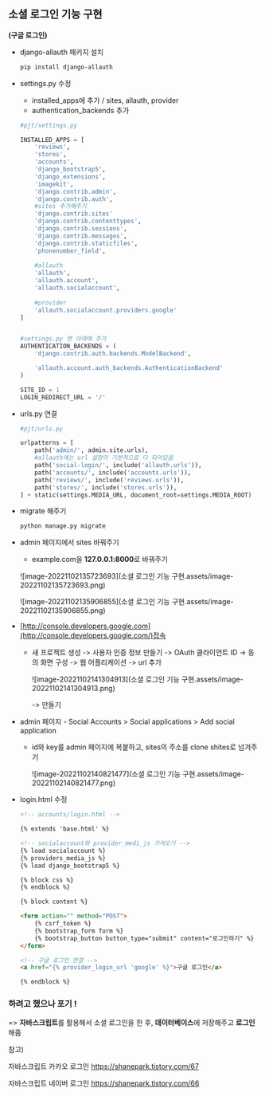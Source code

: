## 소셜 로그인 기능 구현



**(구글 로그인)**

- django-allauth 패키지 설치

  ```bash
  pip install django-allauth
  ```

- settings.py 수정

  - installed_apps에 추가 / sites, allauth, provider
  - authentication_backends 추가

  ```python
  #pjt/settings.py
  
  INSTALLED_APPS = [
      'reviews',
      'stores',
      'accounts',
      'django_bootstrap5',
      'django_extensions',
      'imagekit',
      'django.contrib.admin',
      'django.contrib.auth',
      #sites 추가해주기
      'django.contrib.sites'
      'django.contrib.contenttypes',
      'django.contrib.sessions',
      'django.contrib.messages',
      'django.contrib.staticfiles',
      'phonenumber_field',
      
      #allauth
      'allauth',
      'allauth.account',
      'allauth.socialaccount',
      
      #provider
      'allauth.socialaccount.providers.google'
  ]
  
  
  #settings.py 맨 아래에 추가
  AUTHENTICATION_BACKENDS = (
      'django.contrib.auth.backends.ModelBackend',
  
      'allauth.account.auth_backends.AuthenticationBackend'
  )
  
  SITE_ID = 1
  LOGIN_REDIRECT_URL = '/'
  ```

- urls.py 연결

  ```python
  #pjt/urls.py
  
  urlpatterns = [
      path('admin/', admin.site.urls),
      #allauth에는 url 설정이 기본적으로 다 되어있음
      path('social-login/', include('allauth.urls')),
      path('accounts/', include('accounts.urls')),
      path('reviews/', include('reviews.urls')),
      path('stores/', include('stores.urls')),
  ] + static(settings.MEDIA_URL, document_root=settings.MEDIA_ROOT)
  ```

- migrate 해주기

  ```bash
  python manage.py migrate
  ```

- admin 페이지에서 sites 바꿔주기

  - example.com을 **127.0.0.1:8000**로 바꿔주기

  ![image-20221102135723693](소셜 로그인 기능 구현.assets/image-20221102135723693.png)

  ![image-20221102135906855](소셜 로그인 기능 구현.assets/image-20221102135906855.png)

- [http://console.developers.google.com](http://console.developers.google.com/)접속

  - 새 프로젝트 생성 -> 사용자 인증 정보 만들기 -> OAuth 클라이언트 ID -> 동의 화면 구성 -> 웹 어플리케이션 -> url 추가

    ![image-20221102141304913](소셜 로그인 기능 구현.assets/image-20221102141304913.png)

    -> 만들기

- admin 페이지 - Social Accounts > Social applications > Add social application

  - id와 key를 admin 페이지에 복붙하고, sites의 주소를 clone shites로 넘겨주기

    ![image-20221102140821477](소셜 로그인 기능 구현.assets/image-20221102140821477.png)

- login.html 수정

  ```html
  <!-- accounts/login.html -->
  
  {% extends 'base.html' %}
  
  <!-- socialaccount와 provider_medi_js 가져오기 -->
  {% load socialaccount %}
  {% providers_media_js %}
  {% load django_bootstrap5 %}
  
  {% block css %}
  {% endblock %}
  
  {% block content %}
  
  <form action="" method="POST">
      {% csrf_token %}
      {% bootstrap_form form %}
      {% bootstrap_button button_type="submit" content="로그인하기" %}
  </form>
  
  <!-- 구글 로그인 연결 -->
  <a href="{% provider_login_url 'google' %}">구글 로그인</a>
  
  {% endblock %}
  ```

  



### 하려고 했으나 포기 !

=> **자바스크립트**를 활용해서 소셜 로그인을 한 후, **데이터베이스**에 저장해주고 **로그인**해줌



참고)

자바스크립트 카카오 로그인
https://shanepark.tistory.com/67

자바스크립트 네이버 로그인
https://shanepark.tistory.com/66

